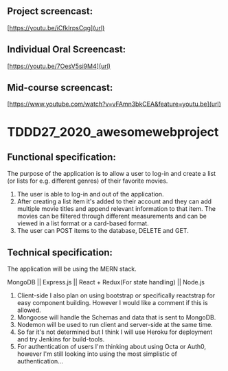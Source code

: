 Project screencast:
------------------------------
[https://youtu.be/iCfklrpsCqg](url)

Individual Oral Screencast:
------------------------------
[https://youtu.be/7OesV5si9M4](url)

Mid-course screencast:
------------------------------
[https://www.youtube.com/watch?v=vFAmn3bkCEA&feature=youtu.be](url)

# TDDD27_2020_awesomewebproject

Functional specification:
-----------------------------
The purpose of the application is to allow a user to log-in and create a list (or lists for e.g. different genres)
of their favorite movies.
1. The user is able to log-in and out of the application.
2. After creating a list item it's added to their account and 
they can add multiple movie titles and append relevant information
to that item. The movies can be filtered through different measurements
and can be viewed in a list format or a card-based format.
3. The user can POST items to the database, DELETE and GET.

Technical specification:
-----------------------------
The application will be using the MERN stack.

MongoDB ||
Express.js ||
React + Redux(For state handling) ||
Node.js

1. Client-side I also plan on using bootstrap or specifically reactstrap for easy
component building. However I would like a comment if this is allowed.
2. Mongoose will handle the Schemas and data that is sent to MongoDB.
3. Nodemon will be used to run client and server-side at the same time. 
4. So far it's not determined but I think I will use Heroku for deployment and 
try Jenkins for build-tools.
5. For authentication of users I'm thinking about using Octa or Auth0, however
I'm still looking into using the most simplistic of authentication...
